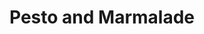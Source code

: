 ---
pid: LLB8
title: Pesto and Marmalade
location_transcription: 46th and Chester
zipcode: '19143'
outside_phl: 
neighborhood: University City
age: '21'
age_range: 20-29
instagram: 
image_file_name: LLB_8.jpg
proposal_transcription: Pesto is quiet. 2 bronze cat statues. Marmalade is yelling.
  Curb.
topic: Animals
topic_summary: '0'
type: Sculpture Statue
keywords_other: cat
credit: Sarah
image_labels: 
twitter: 
facebook: 
permalink: "/monuments/llb8/"
layout: item-page
---